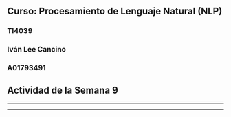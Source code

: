 
## **Curso: Procesamiento de Lenguaje Natural (NLP)**
### **TI4039**


### Iván Lee Cancino
### A01793491


## **Actividad de la Semana 9**



- - -
- - -
